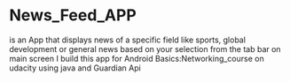 # News_Feed_APP
is an App that displays news of a specific field like sports, global development or general news based on your selection from the tab bar on main screen
I build this app for Android Basics:Networking_course on udacity using java and Guardian Api 
